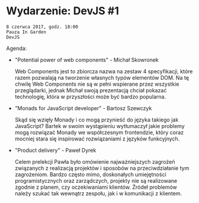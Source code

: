 # Wydarzenie: DevJS #1

    8 czerwca 2017, godz. 18:00
    Pauza In Garden
    DevJS

Agenda:

- "Potential power of web components" - Michał Skowronek

    Web Components jest to zbiorcza nazwa na zestaw 4 specyfikacji, które razem pozwalają na tworzenie własnych typów elementów DOM. Na tę chwilę Web Components nie są w pełni wspierane przez wszystkie przeglądarki, jednak Michał swoją prezentacją chciał pokazać technologię, która w przyszłości może być bardzo popularna.

- "Monads for JavaScript developer" - Bartosz Szewczyk

    Skąd się wzięły Monady i co mogą przynieść do języka takiego jak JavaScript? Bartek w swoim wystąpieniu wytłumaczył jakie problemy mogą rozwiązać Monady we współczesnym frontendzie, który coraz mocniej stara się inspirować rozwiązaniami z języków funkcyjnych.

- "Product delivery" - Paweł Dyrek

    Celem prelekcji Pawła było omówienie najważniejszych zagrożeń związanych z realizacją projektów i sposobów na przeciwdziałanie tym zagrożeniom. Bardzo często mimo, doskonałych umiejętności programistycznych oraz zarządczych, projekty nie są realizowane zgodnie z planem, czy oczekiwaniami klientów. Źródeł problemów należy szukać tak wewnątrz zespołu, jak i w komunikacji z klientem.